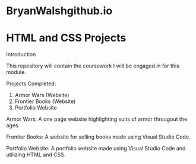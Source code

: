 # BryanWalshgithub.io

# HTML and CSS Projects
 Introduction

This repository will contain the coursework I will be engaged in for this module.

Projects Completed:

1. Armor Wars (Website)
2. Frontier Books (Website)
3. Portfolio Website


Armor Wars: A one page website highlighting suits of armor througout the ages.

Frontier Books: A website for selling books made using Visual Studio Code.

Portfolio Website: A portfolio website made using Visual Studio Code and utilizing HTML and CSS.
